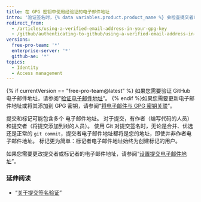 ```yaml
---
title: 在 GPG 密钥中使用经验证的电子邮件地址
intro: '验证签名时，{% data variables.product.product_name %} 会检查提交者或标记者电子邮件地址是否匹配 GPG 密钥身份的电子邮件地址，并且是用户帐户中经验证的电子邮件地址。 这可确保密钥属于您且您已创建提交或标记。'
redirect_from:
  - /articles/using-a-verified-email-address-in-your-gpg-key
  - /github/authenticating-to-github/using-a-verified-email-address-in-your-gpg-key
versions:
  free-pro-team: '*'
  enterprise-server: '*'
  github-ae: '*'
topics:
  - Identity
  - Access management
---
```

{% if currentVersion == "free-pro-team@latest" %}
如果您需要验证 GitHub 电子邮件地址，请参阅“[验证电子邮件地址](/articles/verifying-your-email-address/)”。
{% endif %}如果您需要更新电子邮件地址或将其添加到 GPG 密钥，请参阅“[将电子邮件与 GPG 密钥关联](/articles/associating-an-email-with-your-gpg-key)”。

提交和标记可能包含多个 电子邮件地址。 对于提交，有作者（编写代码的人员）和提交者（将提交添加到树的人员）。 使用 Git 对提交签名时，无论是合并、优选还是正常的 `git commit`，提交者电子邮件地址都将是您的地址，即使并非作者电子邮件地址。 标记更为简单：标记者电子邮件地址始终为创建标记的用户。

如果您需要更改提交者或标记者的电子邮件地址，请参阅“[设置提交电子邮件地址](/articles/setting-your-commit-email-address/)”。

### 延伸阅读

- “[关于提交签名验证](/articles/about-commit-signature-verification)”
